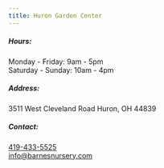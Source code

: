 ```yaml
---
title: Huron Garden Center
---
```

##### Hours:

Monday - Friday: 9am - 5pm\
Saturday - Sunday: 10am - 4pm

##### Address:

3511 West Cleveland Road Huron, OH 44839

##### Contact:

[419-433-5525](tel:419-433-5525)\
[info@barnesnursery.com](mailto:info@barnesnursery.com)